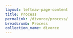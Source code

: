 ```yaml
---
layout: leftnav-page-content
title: Process
permalink: /divorce/process/
breadcrumb: Process
collection_name: divorce
---
```

